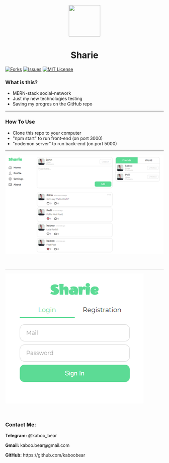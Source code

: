 <p align="center">
    <img src="https://img.icons8.com/bubbles/100/000000/rocket.png" width="100" height="100">
</p>

<h1 align="center">Sharie</h1>

[![Forks][forks-shield]][forks-url]
[![Issues][issues-shield]][issues-url]
[![MIT License][license-shield]][license-url]

### What is this?
+ MERN-stack social-network
+ Just my new technologies testing
+ Saving my progres on the GitHub repo

<hr>

### How To Use
+ Clone this repo to your computer
+ "npm start" to run front-end (on port 3000)
+ "nodemon server" to run back-end (on port 5000)

<hr>


![Layout](github-img/kaboo1.png)

<br>

<hr>

![Layout](github-img/kaboo2.png)

<br>

<h3>Contact Me:</h3>

<div>
    <p><b>Telegram:</b> @kaboo_bear </p>
</div>

<div>
    <p><b>Gmail:</b> kaboo.bear@gmail.com </p>
</div>

<div>
    <p><b>GitHub:</b> https://github.com/kaboobear</p>
</div>












[forks-shield]: https://img.shields.io/github/forks/kaboobear/Sharie?style=flat-square
[forks-url]: https://github.com/kaboobear/Sharie/network/members
[issues-shield]: https://img.shields.io/github/issues/kaboobear/Sharie.svg?style=flat-square
[issues-url]: https://github.com/kaboobear/Sharie/issues
[license-shield]: https://img.shields.io/github/license/kaboobear/Sharie.svg?style=flat-square
[license-url]: https://github.com/kaboobear/Sharie/blob/master/LICENSE.txt
